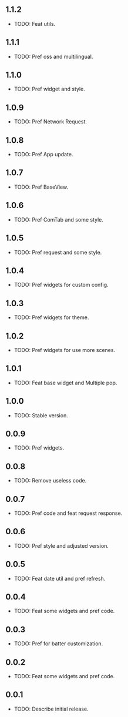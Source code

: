 ## 1.1.2

* TODO: Feat utils.

## 1.1.1

* TODO: Pref oss and multilingual.

## 1.1.0

* TODO: Pref widget and style.

## 1.0.9

* TODO: Pref Network Request.

## 1.0.8

* TODO: Pref App update.

## 1.0.7

* TODO: Pref BaseView.

## 1.0.6

* TODO: Pref ComTab and some style.

## 1.0.5

* TODO: Pref request and some style.

## 1.0.4

* TODO: Pref widgets for custom config.

## 1.0.3

* TODO: Pref widgets for theme.

## 1.0.2

* TODO: Pref widgets for use more scenes.

## 1.0.1

* TODO: Feat base widget and Multiple pop.

## 1.0.0

* TODO: Stable version.

## 0.0.9

* TODO: Pref widgets.

## 0.0.8

* TODO: Remove useless code.

## 0.0.7

* TODO: Pref code and feat request response.

## 0.0.6

* TODO: Pref style and adjusted version.

## 0.0.5

* TODO: Feat date util and pref refresh.

## 0.0.4

* TODO: Feat some widgets and pref code.

## 0.0.3

* TODO: Pref for batter customization.

## 0.0.2

* TODO: Feat some widgets and pref code.

## 0.0.1

* TODO: Describe initial release.
